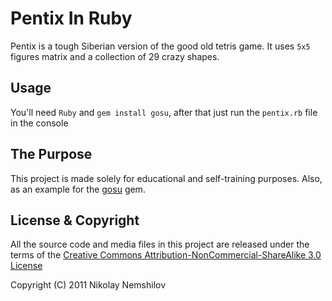 # Pentix In Ruby

Pentix is a tough Siberian version of the good old tetris game.
It uses `5x5` figures matrix and a collection of 29 crazy shapes.


## Usage

You'll need `Ruby` and `gem install gosu`, after that just run
the `pentix.rb` file in the console


## The Purpose

This project is made solely for educational and self-training purposes.
Also, as an example for the [gosu](http://code.google.com/p/gosu) gem.


## License & Copyright

All the source code and media files in this project are released
under the terms of the
[Creative Commons Attribution-NonCommercial-ShareAlike 3.0 License](http://creativecommons.org/licenses/by-nc-sa/3.0/)

Copyright (C) 2011 Nikolay Nemshilov

